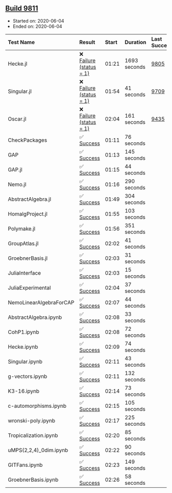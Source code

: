 ## [Build 9811](https://oscarci.mathematik.uni-kl.de/job/oscar/9811/)

* Started on: 2020-06-04
* Ended on: 2020-06-04

| Test Name    | Result | Start | Duration | Last Success | First Failure |
|:-------------|:-------|:------|:---------|:-------------|:--------------|
| Hecke.jl | ❌ [Failure (status = 1)](https://oscarci.mathematik.uni-kl.de/job/oscar/9811/artifact/logs/build-9811/Hecke.jl.log) | 01:21 | 1693 seconds | [9805](https://oscarci.mathematik.uni-kl.de/job/oscar/9805/) | [9806](https://oscarci.mathematik.uni-kl.de/job/oscar/9806/) |
| Singular.jl | ❌ [Failure (status = 1)](https://oscarci.mathematik.uni-kl.de/job/oscar/9811/artifact/logs/build-9811/Singular.jl.log) | 01:54 | 41 seconds | [9709](https://oscarci.mathematik.uni-kl.de/job/oscar/9709/) | [9710](https://oscarci.mathematik.uni-kl.de/job/oscar/9710/) |
| Oscar.jl | ❌ [Failure (status = 1)](https://oscarci.mathematik.uni-kl.de/job/oscar/9811/artifact/logs/build-9811/Oscar.jl.log) | 02:04 | 161 seconds | [9435](https://oscarci.mathematik.uni-kl.de/job/oscar/9435/) | [9436](https://oscarci.mathematik.uni-kl.de/job/oscar/9436/) |
| CheckPackages | ✅ [Success](https://oscarci.mathematik.uni-kl.de/job/oscar/9811/artifact/logs/build-9811/CheckPackages.log) | 01:11 | 76 seconds |  |  |
| GAP | ✅ [Success](https://oscarci.mathematik.uni-kl.de/job/oscar/9811/artifact/logs/build-9811/GAP.log) | 01:13 | 145 seconds |  |  |
| GAP.jl | ✅ [Success](https://oscarci.mathematik.uni-kl.de/job/oscar/9811/artifact/logs/build-9811/GAP.jl.log) | 01:15 | 44 seconds |  |  |
| Nemo.jl | ✅ [Success](https://oscarci.mathematik.uni-kl.de/job/oscar/9811/artifact/logs/build-9811/Nemo.jl.log) | 01:16 | 290 seconds |  |  |
| AbstractAlgebra.jl | ✅ [Success](https://oscarci.mathematik.uni-kl.de/job/oscar/9811/artifact/logs/build-9811/AbstractAlgebra.jl.log) | 01:49 | 304 seconds |  |  |
| HomalgProject.jl | ✅ [Success](https://oscarci.mathematik.uni-kl.de/job/oscar/9811/artifact/logs/build-9811/HomalgProject.jl.log) | 01:55 | 103 seconds |  |  |
| Polymake.jl | ✅ [Success](https://oscarci.mathematik.uni-kl.de/job/oscar/9811/artifact/logs/build-9811/Polymake.jl.log) | 01:56 | 351 seconds |  |  |
| GroupAtlas.jl | ✅ [Success](https://oscarci.mathematik.uni-kl.de/job/oscar/9811/artifact/logs/build-9811/GroupAtlas.jl.log) | 02:02 | 41 seconds |  |  |
| GroebnerBasis.jl | ✅ [Success](https://oscarci.mathematik.uni-kl.de/job/oscar/9811/artifact/logs/build-9811/GroebnerBasis.jl.log) | 02:03 | 31 seconds |  |  |
| JuliaInterface | ✅ [Success](https://oscarci.mathematik.uni-kl.de/job/oscar/9811/artifact/logs/build-9811/JuliaInterface.log) | 02:03 | 15 seconds |  |  |
| JuliaExperimental | ✅ [Success](https://oscarci.mathematik.uni-kl.de/job/oscar/9811/artifact/logs/build-9811/JuliaExperimental.log) | 02:04 | 37 seconds |  |  |
| NemoLinearAlgebraForCAP | ✅ [Success](https://oscarci.mathematik.uni-kl.de/job/oscar/9811/artifact/logs/build-9811/NemoLinearAlgebraForCAP.log) | 02:07 | 44 seconds |  |  |
| AbstractAlgebra.ipynb | ✅ [Success](https://oscarci.mathematik.uni-kl.de/job/oscar/9811/artifact/logs/build-9811/AbstractAlgebra.ipynb.log) | 02:08 | 33 seconds |  |  |
| CohP1.ipynb | ✅ [Success](https://oscarci.mathematik.uni-kl.de/job/oscar/9811/artifact/logs/build-9811/CohP1.ipynb.log) | 02:08 | 72 seconds |  |  |
| Hecke.ipynb | ✅ [Success](https://oscarci.mathematik.uni-kl.de/job/oscar/9811/artifact/logs/build-9811/Hecke.ipynb.log) | 02:09 | 74 seconds |  |  |
| Singular.ipynb | ✅ [Success](https://oscarci.mathematik.uni-kl.de/job/oscar/9811/artifact/logs/build-9811/Singular.ipynb.log) | 02:11 | 43 seconds |  |  |
| g-vectors.ipynb | ✅ [Success](https://oscarci.mathematik.uni-kl.de/job/oscar/9811/artifact/logs/build-9811/g-vectors.ipynb.log) | 02:11 | 132 seconds |  |  |
| K3-16.ipynb | ✅ [Success](https://oscarci.mathematik.uni-kl.de/job/oscar/9811/artifact/logs/build-9811/K3-16.ipynb.log) | 02:14 | 73 seconds |  |  |
| c-automorphisms.ipynb | ✅ [Success](https://oscarci.mathematik.uni-kl.de/job/oscar/9811/artifact/logs/build-9811/c-automorphisms.ipynb.log) | 02:15 | 105 seconds |  |  |
| wronski-poly.ipynb | ✅ [Success](https://oscarci.mathematik.uni-kl.de/job/oscar/9811/artifact/logs/build-9811/wronski-poly.ipynb.log) | 02:17 | 225 seconds |  |  |
| Tropicalization.ipynb | ✅ [Success](https://oscarci.mathematik.uni-kl.de/job/oscar/9811/artifact/logs/build-9811/Tropicalization.ipynb.log) | 02:20 | 85 seconds |  |  |
| uMPS(2,2,4)_0dim.ipynb | ✅ [Success](https://oscarci.mathematik.uni-kl.de/job/oscar/9811/artifact/logs/build-9811/uMPS-2-2-4-_0dim.ipynb.log) | 02:22 | 90 seconds |  |  |
| GITFans.ipynb | ✅ [Success](https://oscarci.mathematik.uni-kl.de/job/oscar/9811/artifact/logs/build-9811/GITFans.ipynb.log) | 02:23 | 149 seconds |  |  |
| GroebnerBasis.ipynb | ✅ [Success](https://oscarci.mathematik.uni-kl.de/job/oscar/9811/artifact/logs/build-9811/GroebnerBasis.ipynb.log) | 02:26 | 58 seconds |  |  |
